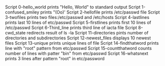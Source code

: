 Script 0-hello_world prints "Hello, World" to standard output
Script 1-confused_smiley prints "(Oo)'
Script 2-hellofile prints /etc/passwd file
Script 3-twofiles prints two files:/etc/passwd and /etc/hosts
Script 4-lastlines prints last 10 lines of etc/passwd
Script 5-firstlines prints first 10 lines of /etc/passwd
Script 6-Third_line prints third line of iacta file
Script 8-cwd_state redirects result of ls -la
Script 11-directories pints number of directories and subdirectories 
Script 12-newest_files displays 10 newest files
Script 13-unique prints unique lines of file
Script 14-findthatword prints line with "root" pattern from etc/passwd
Script 15-countthatword counts number of lines with patter "bin" from etc/passwd
Script 16-whatsnext prints 3 lines after pattern "root" in etc/password
